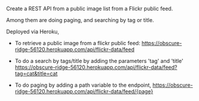 Create a REST API from a public image list from a Flickr public feed.

Among them are doing paging, and searching by tag or title.

Deployed via Heroku,
- To retrieve a public image from a flickr public feed:
https://obscure-ridge-56120.herokuapp.com/api/flickr-data/feed

- To do a search by tags/title by adding the parameters 'tag' and 'title'
https://obscure-ridge-56120.herokuapp.com/api/flickr-data/feed?tag=cat&title=cat

- To do paging by adding a path variable to the endpoint,
https://obscure-ridge-56120.herokuapp.com/api/flickr-data/feed/{page}
